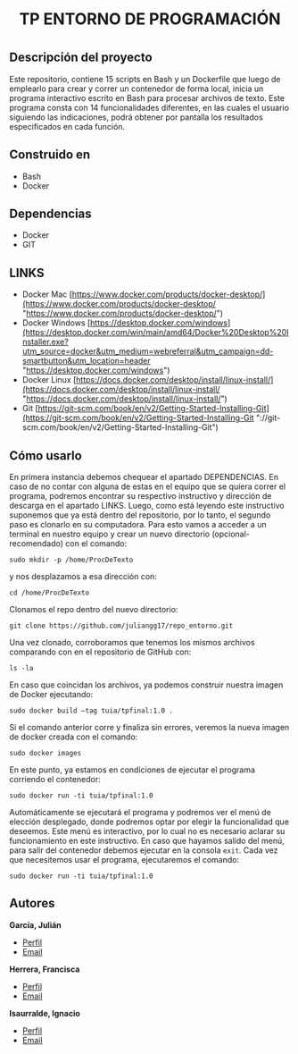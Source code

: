 ﻿<h1 align="center">TP ENTORNO DE PROGRAMACIÓN</h1>
<h1 align="center"></h1>


## Descripción del proyecto


Este repositorio, contiene 15 scripts en Bash y un Dockerfile que luego de emplearlo para crear y correr un contenedor de forma local, inicia un programa interactivo escrito en Bash para procesar archivos de texto. Este programa consta con 14 funcionalidades diferentes, en las cuales el usuario siguiendo las indicaciones, podrá obtener por pantalla los resultados especificados en cada función.




## Construido en


- Bash
- Docker


## Dependencias


- Docker
- GIT


## LINKS


- Docker Mac
[https://www.docker.com/products/docker-desktop/](https://www.docker.com/products/docker-desktop/ "https://www.docker.com/products/docker-desktop/")
- Docker Windows
[https://desktop.docker.com/windows](https://desktop.docker.com/win/main/amd64/Docker%20Desktop%20Installer.exe?utm_source=docker&utm_medium=webreferral&utm_campaign=dd-smartbutton&utm_location=header "https://desktop.docker.com/windows")
- Docker Linux 
[https://docs.docker.com/desktop/install/linux-install/](https://docs.docker.com/desktop/install/linux-install/ "https://docs.docker.com/desktop/install/linux-install/")
- Git
[https://git-scm.com/book/en/v2/Getting-Started-Installing-Git](https://git-scm.com/book/en/v2/Getting-Started-Installing-Git "://git-scm.com/book/en/v2/Getting-Started-Installing-Git")


## Cómo usarlo


En primera instancia debemos chequear el apartado DEPENDENCIAS. En caso de no contar con alguna de estas en el equipo que se quiera correr el programa, podremos encontrar su respectivo instructivo y dirección de descarga en el apartado LINKS.
Luego, como está leyendo este instructivo suponemos que ya está dentro del repositorio, por lo tanto, el segundo paso es clonarlo en su computadora. Para esto vamos a acceder a un terminal en nuestro equipo y crear un nuevo directorio (opcional-recomendado) con el comando:


 `sudo mkdir -p /home/ProcDeTexto` 
 
 
y nos desplazamos a esa dirección con:
 
` cd /home/ProcDeTexto
` 
 
Clonamos el repo dentro del nuevo directorio:
 
`git clone https://github.com/juliangg17/repo_entorno.git
` 
 
Una vez clonado, corroboramos que tenemos los mismos archivos comparando con en el repositorio de GitHub con:
 
`ls -la`
 
En caso que coincidan los archivos, ya podemos construir nuestra imagen de Docker ejecutando:
 
`sudo docker build –tag tuia/tpfinal:1.0 .`
 
Si el comando anterior corre y finaliza sin errores, veremos la nueva imagen de docker creada con el comando:
 
`sudo docker images`
 
 
En este punto, ya estamos en condiciones de ejecutar el programa corriendo el contenedor:
 
`sudo docker run -ti tuia/tpfinal:1.0 `


Automáticamente se ejecutará el programa y podremos ver el menú de elección desplegado, donde podremos optar por elegir la funcionalidad que deseemos. Este menú es interactivo, por lo cual no es necesario aclarar su funcionamiento en este instructivo.
En caso que hayamos salido del menú, para salir del contenedor debemos ejecutar en la consola `exit`. 
Cada vez que necesitemos usar el programa, ejecutaremos el comando:
 
`sudo docker run -ti tuia/tpfinal:1.0 `


## Autores
 
**García, Julián**
- [Perfil](https://github.com/juliangg17 "Julián García")
- [Email](mailto:juliangg17@gmail.com?)
 
**Herrera, Francisca**
- [Perfil](https://github.com/FranciscaHerr "Francisca Herrera")
- [Email](mailto:herrerafrancisca952@gmail.com?)
 
**Isaurralde, Ignacio**
- [Perfil](https://github.com/iisaurralde "Ignacio Isaurralde")
- [Email](mailto:iisaurralde13@gmail.com?)
